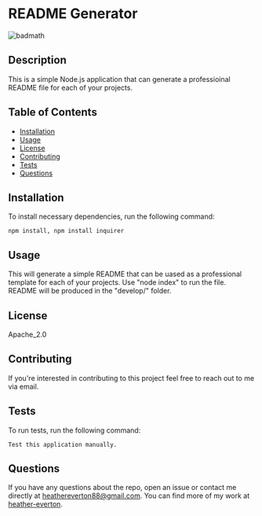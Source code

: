 # README Generator
  ![badmath](https://img.shields.io/badge/license-Apache_2.0-blue)

## Description
This is a simple Node.js application that can generate a professioinal README file for each of your projects. 
## Table of Contents
* [Installation](#installation)
* [Usage](#usage)
* [License](#license)
* [Contributing](#contributing)
* [Tests](#tests)
* [Questions](#questions)
## Installation
To install necessary dependencies, run the following command:
```
npm install, npm install inquirer
```
## Usage
This will generate a simple README that can be uased as a professional template for each of your projects. Use "node index" to run the file. README will be produced in the "develop/" folder.

## License
Apache_2.0

## Contributing
If you're interested in contributing to this project feel free to reach out to me via email.

## Tests
To run tests, run the following command:
```
Test this application manually.
```
## Questions
If you have any questions about the repo, open an issue or contact me directly at heathereverton88@gmail.com. You can find more of my work at [heather-everton](https://github.com/heather-everton/).
